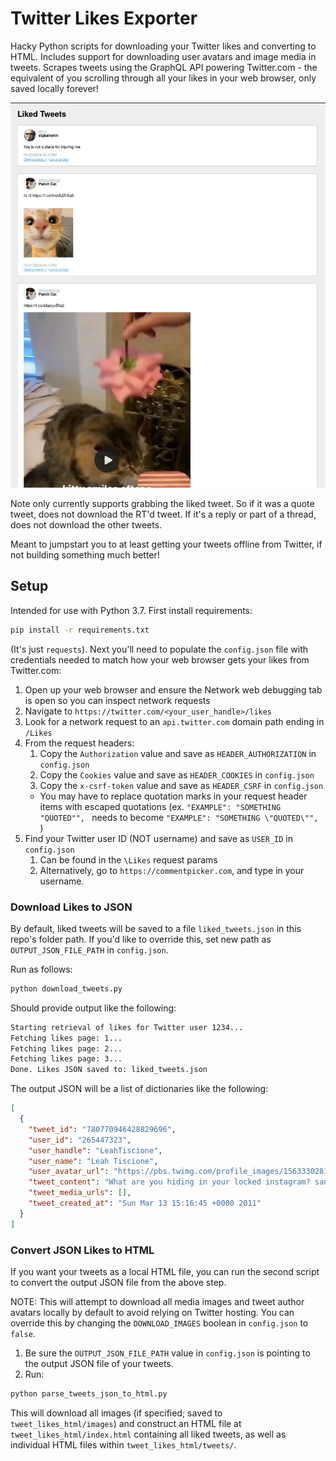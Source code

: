 # Twitter Likes Exporter

Hacky Python scripts for downloading your Twitter likes and converting to HTML. Includes support for downloading user
avatars and image media in tweets. Scrapes tweets using the GraphQL API powering Twitter.com - the equivalent of you
scrolling through all your likes in your web browser, only saved locally forever!

![example output rendered html of tweets](example_html_output.png)

Note only currently supports grabbing the liked tweet. So if it was a quote tweet, does not download the RT'd tweet. If
it's a reply or part of a thread, does not download the other tweets.

Meant to jumpstart you to at least getting your tweets offline from Twitter, if not building something much better!

## Setup

Intended for use with Python 3.7. First install requirements:

```bash
pip install -r requirements.txt
```

(It's just `requests`). Next you'll need to populate the `config.json` file with credentials needed to match how your
web browser gets your likes from Twitter.com:

1. Open up your web browser and ensure the Network web debugging tab is open so you can inspect network requests
2. Navigate to `https://twitter.com/<your_user_handle>/likes`
3. Look for a network request to an `api.twitter.com` domain path ending in `/Likes`
4. From the request headers:
    1) Copy the `Authorization` value and save as `HEADER_AUTHORIZATION` in `config.json`
    2) Copy the `Cookies` value and save as `HEADER_COOKIES` in `config.json`
    3) Copy the `x-csrf-token` value and save as `HEADER_CSRF` in `config.json`
   * You may have to replace quotation marks in your request header items with escaped quotations (ex. `"EXAMPLE": "SOMETHING "QUOTED"", ` needs to become `"EXAMPLE": "SOMETHING \"QUOTED\"", `)
5. Find your Twitter user ID (NOT username) and save as `USER_ID` in `config.json`
    1) Can be found in the `\Likes` request params
    2) Alternatively, go to `https://commentpicker.com`, and type in your username.

### Download Likes to JSON

By default, liked tweets will be saved to a file `liked_tweets.json` in this repo's folder path. If you'd like to
override this, set new path as `OUTPUT_JSON_FILE_PATH` in `config.json`.

Run as follows:

```bash
python download_tweets.py
```

Should provide output like the following:

```bash
Starting retrieval of likes for Twitter user 1234...
Fetching likes page: 1...
Fetching likes page: 2...
Fetching likes page: 3...
Done. Likes JSON saved to: liked_tweets.json
```

The output JSON will be a list of dictionaries like the following:

```json
[
  {
    "tweet_id": "780770946428829696",
    "user_id": "265447323",
    "user_handle": "LeahTiscione",
    "user_name": "Leah Tiscione",
    "user_avatar_url": "https://pbs.twimg.com/profile_images/1563330281838284805/aUtIY2vj_normal.jpg",
    "tweet_content": "What are you hiding in your locked instagram? sandwiches? Sunsets???? let us see your nephew!!!!",
    "tweet_media_urls": [],
    "tweet_created_at": "Sun Mar 13 15:16:45 +0000 2011"
  }
]
```

### Convert JSON Likes to HTML

If you want your tweets as a local HTML file, you can run the second script to convert the output JSON file from the
above step.

NOTE: This will attempt to download all media images and tweet author avatars locally by default to avoid relying on
Twitter hosting. You can override this by changing the `DOWNLOAD_IMAGES` boolean in `config.json` to `false`.

1. Be sure the `OUTPUT_JSON_FILE_PATH` value in `config.json` is pointing to the output JSON file of your tweets.
2. Run:

```bash
python parse_tweets_json_to_html.py
```

This will download all images (if specified; saved to `tweet_likes_html/images`) and construct an HTML file
at `tweet_likes_html/index.html` containing all liked tweets, as well as individual HTML files
within `tweet_likes_html/tweets/`.
